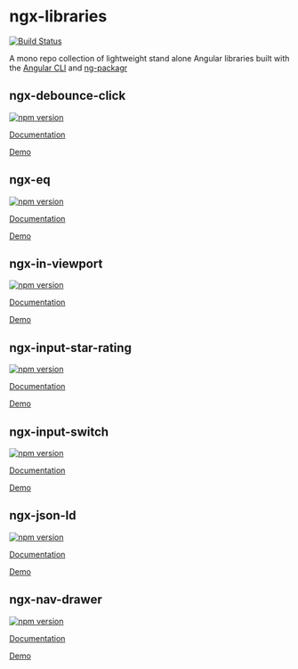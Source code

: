 # ngx-libraries
[![Build Status](https://travis-ci.org/coryrylan/ngx-libraries.svg?branch=master)](https://travis-ci.org/coryrylan/ngx-libraries)

A mono repo collection of lightweight stand alone Angular libraries built with 
the [Angular CLI](https://github.com/angular/angular-cli) and [ng-packagr](https://github.com/coryrylan/ngx-libraries)

## ngx-debounce-click
[![npm version](https://badge.fury.io/js/ngx-debounce-click.svg)](https://badge.fury.io/js/ngx-debounce-click)

[Documentation](https://github.com/coryrylan/ngx-libraries/tree/master/src/lib/ngx-debounce-click)

[Demo](https://stackblitz.com/edit/angular-nbhugm)


## ngx-eq
[![npm version](https://badge.fury.io/js/ngx-eq.svg)](https://badge.fury.io/js/ngx-eq)

[Documentation](https://github.com/coryrylan/ngx-libraries/tree/master/src/lib/ngx-eq)

[Demo](https://stackblitz.com/edit/angular-fgjuh8)


## ngx-in-viewport
[![npm version](https://badge.fury.io/js/ngx-in-viewport.svg)](https://badge.fury.io/js/ngx-in-viewport)

[Documentation](https://github.com/coryrylan/ngx-libraries/tree/master/src/lib/ngx-in-viewport)

[Demo](https://stackblitz.com/edit/angular-ecokut)


## ngx-input-star-rating
[![npm version](https://badge.fury.io/js/ngx-input-star-rating.svg)](https://badge.fury.io/js/ngx-input-star-rating)

[Documentation](https://github.com/coryrylan/ngx-libraries/tree/master/src/lib/ngx-input-star-rating)

[Demo](https://stackblitz.com/edit/angular-5t4gbz)


## ngx-input-switch
[![npm version](https://badge.fury.io/js/ngx-input-switch.svg)](https://badge.fury.io/js/ngx-input-switch)

[Documentation](https://github.com/coryrylan/ngx-libraries/tree/master/src/lib/ngx-input-switch)

[Demo](https://stackblitz.com/edit/angular-vow9um)


## ngx-json-ld
[![npm version](https://badge.fury.io/js/ngx-json-ld.svg)](https://badge.fury.io/js/ngx-json-ld)

[Documentation](https://github.com/coryrylan/ngx-libraries/tree/master/src/lib/ngx-json-ld)

[Demo](https://stackblitz.com/edit/angular-oyrw84)


## ngx-nav-drawer

[![npm version](https://badge.fury.io/js/ngx-nav-drawer.svg)](https://badge.fury.io/js/ngx-nav-drawer)

[Documentation](https://github.com/coryrylan/ngx-libraries/tree/master/src/lib/ngx-nav-drawer)

[Demo](https://stackblitz.com/edit/angular-veeywy)
